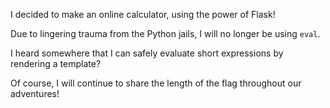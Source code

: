 I decided to make an online calculator, using the power of Flask!

Due to lingering trauma from the Python jails, I will no longer be using `eval`.

I heard somewhere that I can safely evaluate short expressions by rendering a template?

Of course, I will continue to share the length of the flag throughout our adventures!